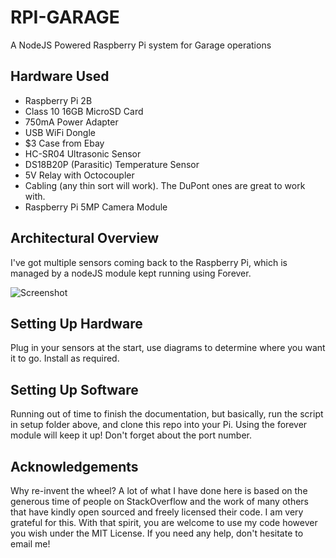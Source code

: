 # RPI-GARAGE
A NodeJS Powered Raspberry Pi system for Garage operations 

## Hardware Used
- Raspberry Pi 2B
- Class 10 16GB MicroSD Card
- 750mA Power Adapter
- USB WiFi Dongle
- $3 Case from Ebay
- HC-SR04 Ultrasonic Sensor
- DS18B20P (Parasitic) Temperature Sensor
- 5V Relay with Octocoupler
- Cabling (any thin sort will work). The DuPont ones are great to work with.
- Raspberry Pi 5MP Camera Module

## Architectural Overview

I've got multiple sensors coming back to the Raspberry Pi, which is managed by a nodeJS module kept running using Forever.

![Screenshot](http://i.imgur.com/h2uK1d1.jpg?raw=true)

## Setting Up Hardware

Plug in your sensors at the start, use diagrams to determine where you want it to go. Install as required. 

## Setting Up Software

Running out of time to finish the documentation, but basically, run the script in setup folder above, and clone this repo into your Pi. Using the forever module will keep it up! Don't forget about the port number.


## Acknowledgements

Why re-invent the wheel? A lot of what I have done here is based on the generous time of people on StackOverflow and the work of many others that have kindly open sourced and freely licensed their code. I am very grateful for this. With that spirit, you are welcome to use my code however you wish under the MIT License. If you need any help, don't hesitate to email me!

